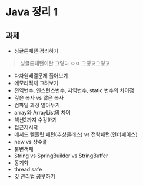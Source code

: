 # Java 정리 1
## 과제
 - 싱글톤패턴 정리하기
 > 싱글톤패턴이란
 > 그렇다
 > ㅇㅇ
 > 그렇고그렇고

 - 다차원배열문제 풀어보기
 - 메모리적재 그려보기
 - 전역변수, 인스턴스변수, 지역변수, static 변수의 차이점
 - 깊은 복사 vs 얇은 복사
 - 컴파일 과정 알아두기
 - array와 ArrayList의 차이
 - 섹션2까지 수강하기
 - 접근지시자
 - 메서드 템플릿 패턴(추상클래스) vs 전략패턴(인터페이스)
 - new vs 상수풀
 - 불변객체
 - String vs SpringBuilder vs StringBuffer
 - 동기화
 - thread safe
 - 깃 관리법 공부하기